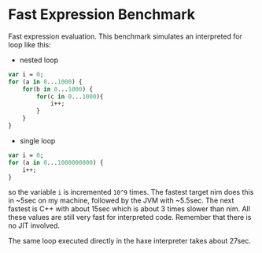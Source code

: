 # Fast Expression Benchmark

Fast expression evaluation. This benchmark simulates an interpreted for loop like this:

- nested loop

```haxe
var i = 0;
for (a in 0...1000) {
    for(b in 0...1000) {
        for(c in 0...1000){
            i++;
        }
    }
}
```

- single loop

```haxe
var i = 0;
for (a in 0...1000000000) {
    i++;
}
```

so the variable `i` is incremented `10^9` times. The fastest target nim does this in ~5sec on my machine, followed by the JVM with ~5.5sec. 
The next fastest is C++ with about 15sec which is about 3 times slower than nim. All these values are still very fast for interpreted code. 
Remember that there is no JIT involved. 

The same loop executed directly in the haxe interpreter takes about 27sec.